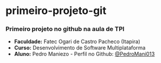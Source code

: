 # primeiro-projeto-git
### Primeiro projeto no github na aula de TPI

 - **Faculdade:** Fatec Ogari de Castro Pacheco (Itapira)
 - **Curso:** Desenvolvimento de Software Multiplataforma
 - **Aluno:** Pedro Maniezo - Perfil no Github: [@PedroMani013](https://github.com/PedroMani013)